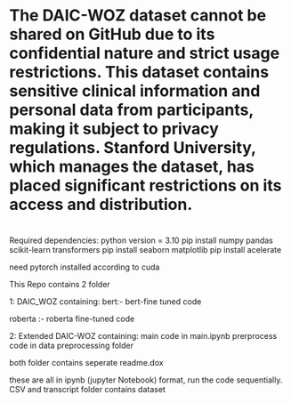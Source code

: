 
# The DAIC-WOZ dataset cannot be shared on GitHub due to its confidential nature and strict usage restrictions. This dataset contains sensitive clinical information and personal data from participants, making it subject to privacy regulations. Stanford University, which manages the dataset, has placed significant restrictions on its access and distribution. 

#



Required dependencies:
python version = 3.10
pip install numpy pandas scikit-learn transformers
pip install seaborn matplotlib
pip install acelerate

need pytorch installed according to cuda

This Repo contains 2 folder

1: DAIC_WOZ containing:
bert:- bert-fine tuned code

roberta :- roberta fine-tuned code


2: Extended DAIC-WOZ containing:
main code in main.ipynb
prerprocess code in data preprocessing folder

both folder contains seperate readme.dox 


these are all in ipynb (jupyter Notebook) format, run the code sequentially.
CSV and transcript folder contains dataset

